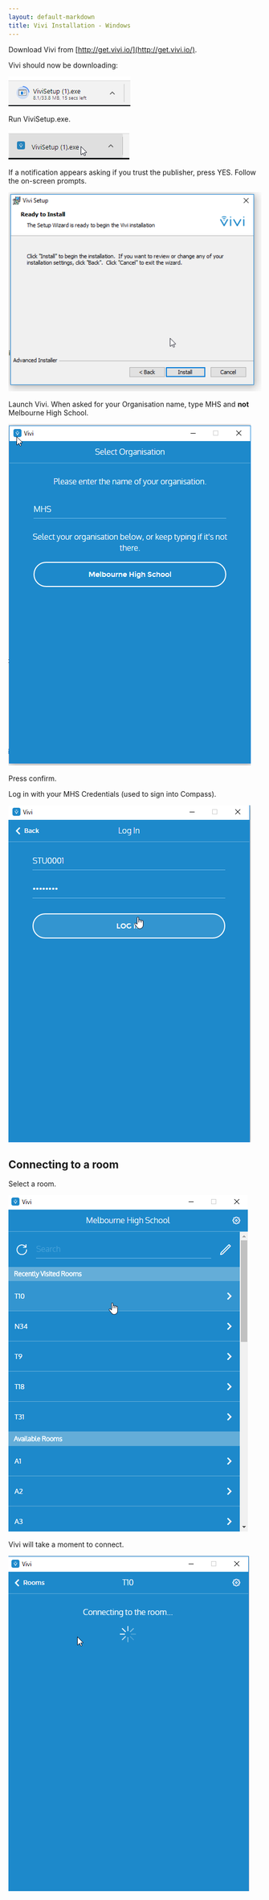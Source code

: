 ```yaml
---
layout: default-markdown
title: Vivi Installation - Windows
---
```

Download Vivi from [http://get.vivi.io/](http://get.vivi.io/).

Vivi should now be downloading:

![Vivi download in progress](img/download.png)

Run ViviSetup.exe.

![Vivi download being clicked on](img/downloaded.png)

If a notification appears asking if you trust the publisher, press YES.
Follow the on-screen prompts.

![Vivi installer at Ready to Install screen](img/install.png)

Launch Vivi.
When asked for your Organisation name, type MHS and **not** Melbourne High School.

![Vivi school selection screen](img/selectorg.png)

Press confirm.

Log in with your MHS Credentials (used to sign into Compass).

![Vivi login screen with example details](img/login.png)

## Connecting to a room
Select a room.

![Vivi room selection](img/roomselect.png)

Vivi will take a moment to connect.

![Vivi room connection screen](img/connecting.png)